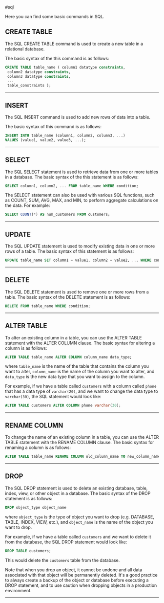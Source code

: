 #sql

Here you can find some basic commands in SQL.

## CREATE TABLE

The SQL CREATE TABLE command is used to create a new table in a relational database. 

The basic syntax of the this command is as follows:

```sql
CREATE TABLE table_name ( column1 datatype constraints, 
 column2 datatype constraints, 
 column3 datatype constraints, 
 ... 
 table_constraints );
```

----------------------

## INSERT

The SQL INSERT command is used to add new rows of data into a table. 

The basic syntax of this command is as follows:

```sql
INSERT INTO table_name (column1, column2, column3, ...) 
VALUES (value1, value2, value3, ...);
```

----------------

## SELECT

The SQL SELECT statement is used to retrieve data from one or more tables in a database. The basic syntax of the this statement is as follows:

```sql
SELECT column1, column2, ... FROM table_name WHERE condition;
```

The SELECT statement can also be used with various SQL functions, such as COUNT, SUM, AVG, MAX, and MIN, to perform aggregate calculations on the data. For example:

```sql
SELECT COUNT(*) AS num_customers FROM customers;
```

--------------------

## UPDATE

The SQL UPDATE statement is used to modify existing data in one or more rows of a table. The basic syntax of this statement is as follows:

```sql
UPDATE table_name SET column1 = value1, column2 = value2, ... WHERE condition;
```

--------------

## DELETE

The SQL DELETE statement is used to remove one or more rows from a table. The basic syntax of the DELETE statement is as follows:

```sql
DELETE FROM table_name WHERE condition;
```

--------------

## ALTER TABLE

To alter an existing column in a table, you can use the ALTER TABLE statement with the ALTER COLUMN clause. The basic syntax for altering a column is as follows:

```sql
ALTER TABLE table_name ALTER COLUMN column_name data_type;
```

where `table_name` is the name of the table that contains the column you want to alter, `column_name` is the name of the column you want to alter, and `data_type` is the new data type that you want to assign to the column.

For example, if we have a table called `customers` with a column called `phone` that has a data type of `varchar(20)`, and we want to change the data type to `varchar(30)`, the SQL statement would look like:

```sql
ALTER TABLE customers ALTER COLUMN phone varchar(30);
```

----------------------

## RENAME COLUMN

To change the name of an existing column in a table, you can use the ALTER TABLE statement with the RENAME COLUMN clause. The basic syntax for renaming a column is as follows:

```sql
ALTER TABLE table_name RENAME COLUMN old_column_name TO new_column_name;
```

-------------------

## DROP

The SQL DROP statement is used to delete an existing database, table, index, view, or other object in a database. The basic syntax of the DROP statement is as follows:

```sql
DROP object_type object_name
```

where `object_type` is the type of object you want to drop (e.g. DATABASE, TABLE, INDEX, VIEW, etc.), and `object_name` is the name of the object you want to drop.

For example, if we have a table called `customers` and we want to delete it from the database, the SQL DROP statement would look like:

```sql
DROP TABLE customers;
```

This would delete the `customers` table from the database.

Note that when you drop an object, it cannot be undone and all data associated with that object will be permanently deleted. It's a good practice to always create a backup of the object or database before executing a DROP statement, and to use caution when dropping objects in a production environment.

---------
